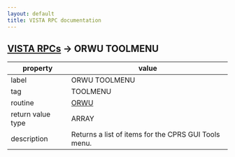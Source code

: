 ```yaml
---
layout: default
title: VISTA RPC documentation
---
```




## [VISTA RPCs](TableOfContent.md) &#8594; ORWU TOOLMENU 

 property | value 
--- | --- 
 label | ORWU TOOLMENU
 tag | TOOLMENU
 routine | [ORWU](http://code.osehra.org/dox/Routine_ORWU_source.html)
 return value type | ARRAY
 description | Returns a list of items for the CPRS GUI Tools menu.